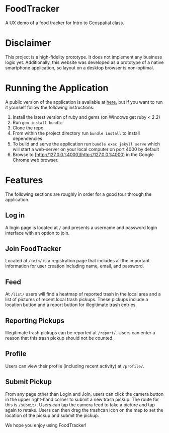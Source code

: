 # FoodTracker
A UX demo of a food tracker for Intro to Geospatial class.

# Disclaimer
This project is a high-fidelity prototype. It does not implement any business logic yet.
Additionally, this website was developed as a prototype of a native smartphone application, so layout on a desktop browser is non-optimal.

# Running the Application
A public version of the application is available at [here](https://food.rit.lol), but if you want to run it yourself follow the following instructions:

1. Install the latest version of ruby and gems (on Windows get ruby < 2.2)
2. Run `gem install bundle`
3. Clone the repo
3. From within the project directory run `bundle install` to install dependencies
4. To build and serve the application run `bundle exec jekyll serve` which will start a web-server on your local computer on port 4000 by default
5. Browse to [http://127.0.0.1:4000](http://127.0.0.1:4000) in the Google Chrome web browser.

# Features
The following sections are roughly in order for a good tour through the application.

## Log in
A login page is located at `/` and presents a username and password login interface with an option to join.

## Join FoodTracker
Located at `/join/` is a registration page that includes all the important information for user creation including name, email, and password.

## Feed
At `/list/` users will find a heatmap of reported trash in the local area and a list of pictures of recent local trash pickups. These pickups include a location button and a report button for illegitimate trash entries.

## Reporting Pickups
Illegitimate trash pickups can be reported at `/report/`. Users can enter a reason that this trash pickup should not be counted.

## Profile
Users can view their profile (including recent activity) at `/profile/`.

## Submit Pickup
From any page other than Login and Join, users can click the camera button in the upper right-hand corner to submit a new trash pickup. The route for this is `/submit/`. Users can tap the camera feed to take a picture and tap again to retake.
Users can then drag the trashcan icon on the map to set the location of the pickup and submit the pickup.


We hope you enjoy using FoodTracker!
